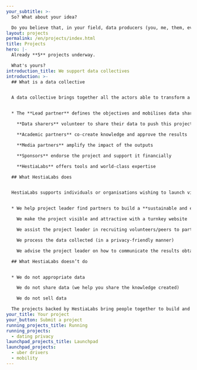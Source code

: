 ```yaml
---
your_subtitle: >-
  So? What about your idea?

  Do you believe that, in your field, data producers (you, me, them, everybody) should be able to decide which of their data are used and for what purpose?
layout: projects
permalink: /en/projects/index.html
title: Projects
hero: |-
  Already **5** projects underway.

  What's yours?
introduction_title: We support data collectives
introduction: >-
  ## What is a data collective


  A data collective brings together all the actors able to transform a project based on personal data into a successful vector of individual, collective and social change (read also about the [4 steps to change the world](https://hestialabs.org/en/strategy/)):


  * The **Lead partner** defines the objectives and mobilises data sharers

    **Data sharers** volunteer to share their data to push this project forward

    **Academic partners** co-create knowledge and approve the results

    **Media partners** amplify the impact of the outputs

    **Sponsors** endorse the project and support it financially

    **HestiaLabs** offers tools and world-class expertise

  ## What HestiaLabs does


  HestiaLabs supports individuals or organisations wishing to launch virtuous projects involving personal data. For free.


  * We help project leader find partners to build a **sustainable and ever growing data collective** for their project (as described above)

    We make the project visible and attractive with a turnkey website

    We assist the project leader in recruiting volunteers/peers to participate in the project (data sharers)

    We process the data collected (in a privacy-friendly manner)

    We advise the project leader on how to communicate the results obtained in order to amplify their impact

  ## What HestiaLabs doesn’t do


  * We do not appropriate data

    We do not share data (we help you share the knowledge created)

    We do not sell data

  The projects backed by HestiaLabs bring people together to build and learn things by pooling their data. We share the results obtained with journalists, researchers and civil society so that these innovations and knowledge benefit society as a whole.
your_title: Your project
your_button: Submit a project
running_projects_title: Running
running_projects:
  - dating privacy
launchpad_projects_title: Launchpad
launchpad_projects:
  - uber drivers
  - mobility
---
```

